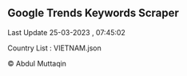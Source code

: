 

## Google Trends Keywords Scraper 
 
Last Update 25-03-2023 , 07:45:02

Country List :
VIETNAM.json



© Abdul Muttaqin 
